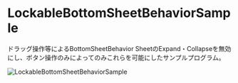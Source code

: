 # LockableBottomSheetBehaviorSample

ドラッグ操作等によるBottomSheetBehavior SheetのExpand・Collapseを無効にし、ボタン操作のみによってのみこれらを可能にしたサンプルプログラム。

![LockableBottomSheetBehaviorSample](https://github.com/k3nsuk3/LockableBottomSheetBehaviorSample/blob/master/LockableBottomSheetBehaviorSample.gif)
